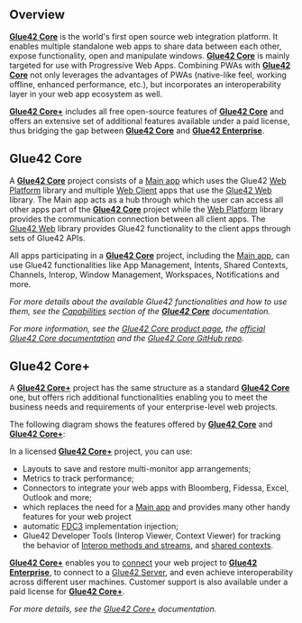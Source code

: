 ## Overview

[**Glue42 Core**](https://glue42.com/core/) is the world's first open source web integration platform. It enables multiple standalone web apps to share data between each other, expose functionality, open and manipulate windows. [**Glue42 Core**](https://glue42.com/core/) is mainly targeted for use with Progressive Web Apps. Combining PWAs with [**Glue42 Core**](https://glue42.com/core/) not only leverages the advantages of PWAs (native-like feel, working offline, enhanced performance, etc.), but incorporates an interoperability layer in your web app ecosystem as well.

[**Glue42 Core+**](https://glue42.com/core-plus/) includes all free open-source features of [**Glue42 Core**](https://glue42.com/core/) and offers an extensive set of additional features available under a paid license, thus bridging the gap between [**Glue42 Core**](https://glue42.com/core/) and [**Glue42 Enterprise**](https://glue42.com/enterprise/).

## Glue42 Core

A [**Glue42 Core**](https://glue42.com/core/) project consists of a [Main app](https://core-docs.glue42.com/developers/core-concepts/web-platform/overview/index.html) which uses the Glue42 [Web Platform](https://www.npmjs.com/package/@glue42/web-platform) library and multiple [Web Client](https://core-docs.glue42.com/developers/core-concepts/web-client/overview/index.html) apps that use the [Glue42 Web](https://core-docs.glue42.com/reference/core/latest/glue42%20web/index.html) library. The Main app acts as a hub through which the user can access all other apps part of the [**Glue42 Core**](https://glue42.com/core/) project while the [Web Platform](https://www.npmjs.com/package/@glue42/web-platform) library provides the communication connection between all client apps. The [Glue42 Web](https://core-docs.glue42.com/reference/core/latest/glue42%20web/index.html) library provides Glue42 functionality to the client apps through sets of Glue42 APIs.

All apps participating in a [**Glue42 Core**](https://glue42.com/core/) project, including the [Main app](https://core-docs.glue42.com/developers/core-concepts/web-platform/overview/index.html), can use Glue42 functionalities like App Management, Intents, Shared Contexts, Channels, Interop, Window Management, Workspaces, Notifications and more.

*For more details about the available Glue42 functionalities and how to use them, see the [Capabilities](https://core-docs.glue42.com/capabilities/application-management/index.html) section of the [**Glue42 Core**](https://glue42.com/core/) documentation.*

*For more information, see the [Glue42 Core product page](https://glue42.com/core/), the [official Glue42 Core documentation](https://core-docs.glue42.com) and the [Glue42 Core GitHub repo](https://github.com/Glue42/core).*

## Glue42 Core+

A [**Glue42 Core+**](https://glue42.com/core-plus/) project has the same structure as a standard [**Glue42 Core**](https://glue42.com/core/) one, but offers rich additional functionalities enabling you to meet the business needs and requirements of your enterprise-level web projects.

The following diagram shows the features offered by [**Glue42 Core**](https://glue42.com/core/) and [**Glue42 Core+**](https://glue42.com/core-plus/):

<glue42 name="diagram" image="../../images/core-plus/core-plus.png">

In a licensed [**Glue42 Core+**](https://glue42.com/core-plus/) project, you can use:

- Layouts to save and restore multi-monitor app arrangements;
- Metrics to track performance;
- Connectors to integrate your web apps with Bloomberg, Fidessa, Excel, Outlook and more;
- which replaces the need for a [Main app](https://core-docs.glue42.com/developers/core-concepts/web-platform/overview/index.html) and provides many other handy features for your web project
- automatic [FDC3](https://fdc3.finos.org/) implementation injection;
- Glue42 Developer Tools (Interop Viewer, Context Viewer) for tracking the behavior of [Interop methods and streams](https://core-docs.glue42.com/capabilities/data-sharing-between-apps/interop/index.html), and [shared contexts](https://core-docs.glue42.com/capabilities/data-sharing-between-apps/shared-contexts/index.html).

[**Glue42 Core+**](https://glue42.com/core-plus/) enables you to [connect](https://core-docs.glue42.com/capabilities/connectivity-to-enterprise/index.html) your web project to [**Glue42 Enterprise**](https://glue42.com/enterprise/), to connect to a [Glue42 Server](../../glue42-concepts/glue42-server/index.html), and even achieve interoperability across different user machines. Customer support is also available under a paid license for [**Glue42 Core+**](https://glue42.com/core-plus/).

*For more details, see the [Glue42 Core+](https://core-docs.glue42.com/getting-started/what-is-glue42-core-plus/index.html) documentation.*